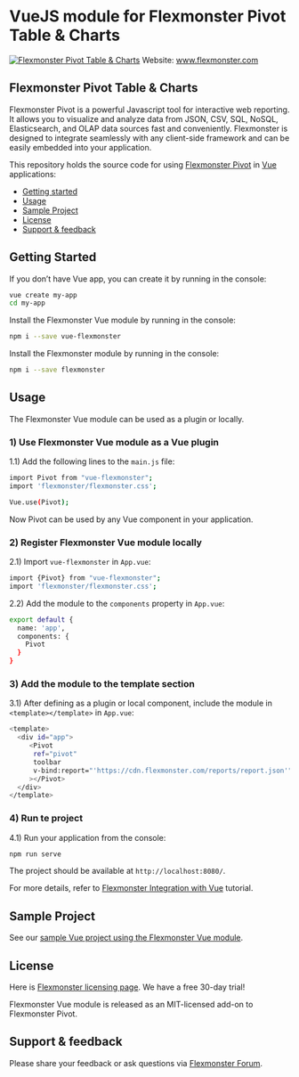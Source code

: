 # VueJS module for Flexmonster Pivot Table & Charts 
[![Flexmonster Pivot Table & Charts](https://www.flexmonster.com/fm_uploads/2020/06/GitHub_fm.png)](https://flexmonster.com)
Website: www.flexmonster.com

## Flexmonster Pivot Table & Charts

Flexmonster Pivot is a powerful Javascript tool for interactive web reporting. It allows you to visualize and analyze data from JSON, CSV, SQL, NoSQL, Elasticsearch, and OLAP data sources fast and conveniently. Flexmonster is designed to integrate seamlessly with any client-side framework and can be easily embedded into your application.

This repository holds the source code for using [Flexmonster Pivot](https://www.flexmonster.com/) in [Vue](https://vuejs.org/) applications: 

* [Getting started](#getting-started)
* [Usage](#usage)
* [Sample Project](#sample-project)
* [License](#license)
* [Support & feedback](#support-feedback)


## <a name="getting-started"></a>Getting Started ##

If you don’t have Vue app, you can create it by running in the console:

```bash
vue create my-app
cd my-app
```

Install the Flexmonster Vue module by running in the console:

```bash
npm i --save vue-flexmonster
```

Install the Flexmonster module by running in the console:

```bash
npm i --save flexmonster
```

## <a name="usage"></a>Usage ##

The Flexmonster Vue module can be used as a plugin or locally.

### 1) Use Flexmonster Vue module as a Vue plugin

1.1) Add the following lines to the `main.js` file:

```bash
import Pivot from "vue-flexmonster";
import 'flexmonster/flexmonster.css';

Vue.use(Pivot);
```

Now Pivot can be used by any Vue component in your application.

### 2) Register Flexmonster Vue module locally

2.1) Import `vue-flexmonster` in `App.vue`:

```bash
import {Pivot} from "vue-flexmonster";
import 'flexmonster/flexmonster.css';
```

2.2) Add the module to the `components` property in `App.vue`:

```bash
export default {
  name: 'app',
  components: {
    Pivot
  }
}
```

### 3) Add the module to the template section
3.1) After defining as a plugin or local component, include the module in `<template></template>` in `App.vue`:

```bash
<template>
  <div id="app">
     <Pivot
      ref="pivot"
      toolbar
      v-bind:report="'https://cdn.flexmonster.com/reports/report.json'"
     ></Pivot>
  </div>
</template>
```

### 4) Run te project
4.1) Run your application from the console:

```bash
npm run serve
```

The project should be available at `http://localhost:8080/`.

For more details, refer to [Flexmonster Integration with Vue](https://www.flexmonster.com/doc/integration-with-vue/) tutorial.

## <a name="sample-project"></a>Sample Project ##

See our [sample Vue project using the Flexmonster Vue module](https://github.com/flexmonster/pivot-vue).

## <a name="license"></a>License ##

Here is [Flexmonster licensing page](https://www.flexmonster.com/pivot-table-editions-and-pricing/). We have a free 30-day trial! 

Flexmonster Vue module is released as an MIT-licensed add-on to Flexmonster Pivot.

## <a name="support-feedback"></a>Support & feedback ##

Please share your feedback or ask questions via [Flexmonster Forum](https://www.flexmonster.com/forum/).

